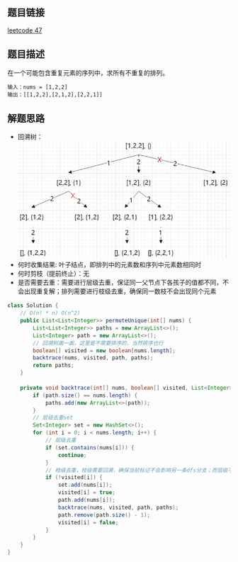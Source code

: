 ## 题目链接

[leetcode 47](https://leetcode.cn/problems/permutations-ii/)

## 题目描述

在一个可能包含重复元素的序列中，求所有不重复的排列。  

```html
输入：nums = [1,2,2]
输出：[[1,2,2],[2,1,2],[2,2,1]]
```

## 解题思路

- 回溯树：  
![](https://github.com/RossVermouth/algorithm/blob/main/%E9%99%84%E4%BB%B6/%E5%8E%BB%E9%87%8D%E6%8E%92%E5%88%97.png)  
- 何时收集结果: 叶子结点，即排列中的元素数和序列中元素数相同时
- 何时剪枝（提前终止）：无  
- 是否需要去重：需要进行层级去重，保证同一父节点下各孩子的值都不同，不会出现重复解；排列需要进行枝级去重，确保同一数枝不会出现同个元素  

```JAVA
class Solution {
    // O(n! * n) O(n^2)
    public List<List<Integer>> permuteUnique(int[] nums) {
        List<List<Integer>> paths = new ArrayList<>();
        List<Integer> path = new ArrayList<>();
        // 回溯树画一画，这里是不需要排序的，当然排序也行
        boolean[] visited = new boolean[nums.length];
        backtrace(nums, visited, path, paths);
        return paths;
    }

    private void backtrace(int[] nums, boolean[] visited, List<Integer> path, List<List<Integer>> paths) {
        if (path.size() == nums.length) {
            paths.add(new ArrayList<>(path));
        }
        // 层级去重set
        Set<Integer> set = new HashSet<>();
        for (int i = 0; i < nums.length; i++) {
            // 层级去重
            if (set.contains(nums[i])) {
                continue;
            }
            // 枝级去重，枝级需要回溯，确保当前标记不会影响另一条dfs分支；而层级不能回溯，就是要影响下一次的决断
            if (!visited[i]) {
                set.add(nums[i]);
                visited[i] = true;
                path.add(nums[i]);
                backtrace(nums, visited, path, paths);
                path.remove(path.size() - 1);
                visited[i] = false;
            }
        }
    }
}
```



